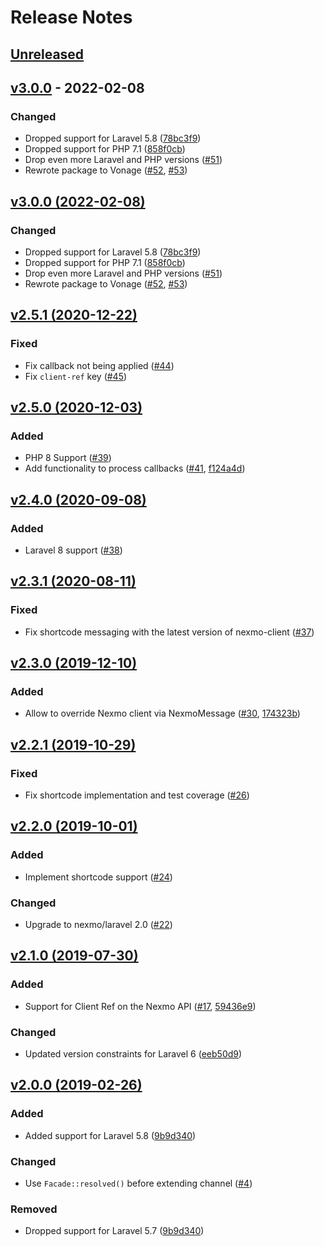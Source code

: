 # Release Notes

## [Unreleased](https://github.com/laravel/vonage-notification-channel/compare/v3.0.0...3.x)

## [v3.0.0](https://github.com/laravel/vonage-notification-channel/compare/v3.0.0...v3.0.0) - 2022-02-08

### Changed

- Dropped support for Laravel 5.8 ([78bc3f9](https://github.com/laravel/vonage-notification-channel/commit/78bc3f92091f7cd38cdb27de1df845d12f263f24))
- Dropped support for PHP 7.1 ([858f0cb](https://github.com/laravel/vonage-notification-channel/commit/858f0cb55c5a3bea671c10f7737926c8c8ffee2c))
- Drop even more Laravel and PHP versions ([#51](https://github.com/laravel/nexmo-notification-channel/pull/51))
- Rewrote package to Vonage ([#52](https://github.com/laravel/nexmo-notification-channel/pull/52), [#53](https://github.com/laravel/nexmo-notification-channel/pull/53))

## [v3.0.0 (2022-02-08)](https://github.com/laravel/vonage-notification-channel/compare/v2.5.1...v3.0.0)

### Changed

- Dropped support for Laravel 5.8 ([78bc3f9](https://github.com/laravel/vonage-notification-channel/commit/78bc3f92091f7cd38cdb27de1df845d12f263f24))
- Dropped support for PHP 7.1 ([858f0cb](https://github.com/laravel/vonage-notification-channel/commit/858f0cb55c5a3bea671c10f7737926c8c8ffee2c))
- Drop even more Laravel and PHP versions ([#51](https://github.com/laravel/nexmo-notification-channel/pull/51))
- Rewrote package to Vonage ([#52](https://github.com/laravel/nexmo-notification-channel/pull/52), [#53](https://github.com/laravel/nexmo-notification-channel/pull/53))

## [v2.5.1 (2020-12-22)](https://github.com/laravel/vonage-notification-channel/compare/v2.5.0...v2.5.1)

### Fixed

- Fix callback not being applied ([#44](https://github.com/laravel/vonage-notification-channel/pull/44))
- Fix `client-ref` key ([#45](https://github.com/laravel/vonage-notification-channel/pull/45))

## [v2.5.0 (2020-12-03)](https://github.com/laravel/vonage-notification-channel/compare/v2.4.0...v2.5.0)

### Added

- PHP 8 Support ([#39](https://github.com/laravel/vonage-notification-channel/pull/39))
- Add functionality to process callbacks ([#41](https://github.com/laravel/vonage-notification-channel/pull/41), [f124a4d](https://github.com/laravel/vonage-notification-channel/commit/f124a4db6a7824251aa065d83389995745805bc0))

## [v2.4.0 (2020-09-08)](https://github.com/laravel/vonage-notification-channel/compare/v2.3.1...v2.4.0)

### Added

- Laravel 8 support ([#38](https://github.com/laravel/vonage-notification-channel/pull/38))

## [v2.3.1 (2020-08-11)](https://github.com/laravel/vonage-notification-channel/compare/v2.3.0...v2.3.1)

### Fixed

- Fix shortcode messaging with the latest version of nexmo-client ([#37](https://github.com/laravel/vonage-notification-channel/pull/37))

## [v2.3.0 (2019-12-10)](https://github.com/laravel/vonage-notification-channel/compare/v2.2.1...v2.3.0)

### Added

- Allow to override Nexmo client via NexmoMessage ([#30](https://github.com/laravel/vonage-notification-channel/pull/30), [174323b](https://github.com/laravel/vonage-notification-channel/commit/174323b32e0c2e8881e8dc96702be782e3e49637))

## [v2.2.1 (2019-10-29)](https://github.com/laravel/vonage-notification-channel/compare/v2.2.0...v2.2.1)

### Fixed

- Fix shortcode implementation and test coverage ([#26](https://github.com/laravel/vonage-notification-channel/pull/26))

## [v2.2.0 (2019-10-01)](https://github.com/laravel/vonage-notification-channel/compare/v2.1.0...v2.2.0)

### Added

- Implement shortcode support ([#24](https://github.com/laravel/vonage-notification-channel/pull/24))

### Changed

- Upgrade to nexmo/laravel 2.0 ([#22](https://github.com/laravel/vonage-notification-channel/pull/22))

## [v2.1.0 (2019-07-30)](https://github.com/laravel/vonage-notification-channel/compare/v2.0.0...v2.1.0)

### Added

- Support for Client Ref on the Nexmo API ([#17](https://github.com/laravel/vonage-notification-channel/pull/17), [59436e9](https://github.com/laravel/vonage-notification-channel/commit/59436e9260a91669a4cde12aeb2ea7026e76181c))

### Changed

- Updated version constraints for Laravel 6 ([eeb50d9](https://github.com/laravel/vonage-notification-channel/commit/eeb50d991aa0442578c1c6f3c66920d32853692c))

## [v2.0.0 (2019-02-26)](https://github.com/laravel/vonage-notification-channel/compare/v1.0.1...v2.0.0)

### Added

- Added support for Laravel 5.8 ([9b9d340](https://github.com/laravel/vonage-notification-channel/commit/9b9d34093654501faaf975565ab290527fbdd925))

### Changed

- Use `Facade::resolved()` before extending channel ([#4](https://github.com/laravel/vonage-notification-channel/pull/4))

### Removed

- Dropped support for Laravel 5.7 ([9b9d340](https://github.com/laravel/vonage-notification-channel/commit/9b9d34093654501faaf975565ab290527fbdd925))
